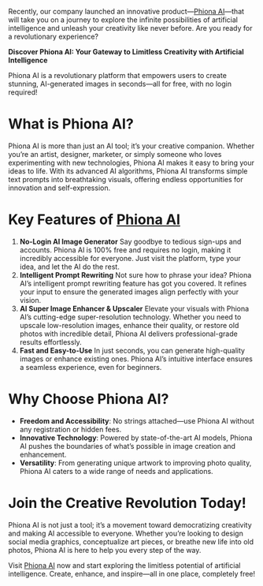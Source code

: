 Recently, our company launched an innovative product—[Phiona AI](https://phionaai.com/aienhancer)—that will take you on a journey to explore the infinite possibilities of artificial intelligence and unleash your creativity like never before. Are you ready for a revolutionary experience?

**Discover Phiona AI: Your Gateway to Limitless Creativity with Artificial Intelligence**

Phiona AI is a revolutionary platform that empowers users to create stunning, AI-generated images in seconds—all for free, with no login required!

# What is Phiona AI?

Phiona AI is more than just an AI tool; it’s your creative companion. Whether you’re an artist, designer, marketer, or simply someone who loves experimenting with new technologies, Phiona AI makes it easy to bring your ideas to life. With its advanced AI algorithms, Phiona AI transforms simple text prompts into breathtaking visuals, offering endless opportunities for innovation and self-expression.

# Key Features of [Phiona AI](https://phionaai.com/aienhancer)

1. **No-Login AI Image Generator** Say goodbye to tedious sign-ups and accounts. Phiona AI is 100% free and requires no login, making it incredibly accessible for everyone. Just visit the platform, type your idea, and let the AI do the rest.
2. **Intelligent Prompt Rewriting** Not sure how to phrase your idea? Phiona AI’s intelligent prompt rewriting feature has got you covered. It refines your input to ensure the generated images align perfectly with your vision.
3. **AI Super Image Enhancer & Upscaler** Elevate your visuals with Phiona AI’s cutting-edge super-resolution technology. Whether you need to upscale low-resolution images, enhance their quality, or restore old photos with incredible detail, Phiona AI delivers professional-grade results effortlessly.
4. **Fast and Easy-to-Use** In just seconds, you can generate high-quality images or enhance existing ones. Phiona AI’s intuitive interface ensures a seamless experience, even for beginners.

# Why Choose Phiona AI?

* **Freedom and Accessibility**: No strings attached—use Phiona AI without any registration or hidden fees.
* **Innovative Technology**: Powered by state-of-the-art AI models, Phiona AI pushes the boundaries of what’s possible in image creation and enhancement.
* **Versatility**: From generating unique artwork to improving photo quality, Phiona AI caters to a wide range of needs and applications.

# Join the Creative Revolution Today!

Phiona AI is not just a tool; it’s a movement toward democratizing creativity and making AI accessible to everyone. Whether you’re looking to design social media graphics, conceptualize art pieces, or breathe new life into old photos, Phiona AI is here to help you every step of the way.

Visit [Phiona AI](https://phionaai.com/aienhancer) now and start exploring the limitless potential of artificial intelligence. Create, enhance, and inspire—all in one place, completely free!
